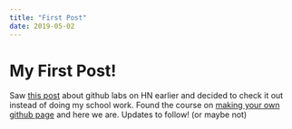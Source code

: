 ```yaml
---
title: "First Post"
date: 2019-05-02
---
```


# My First Post!

Saw [this post](https://news.ycombinator.com/item?id=19805938) about github labs on HN earlier and decided to check it out instead of doing my school work. Found the course on [making your own github page](https://lab.github.com/githubtraining/github-pages) and here we are. Updates to follow! (or maybe not)